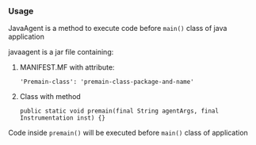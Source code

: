 ### Usage

JavaAgent is a method to execute code
before `main()` class of java application

javaagent is a jar file containing:

1. MANIFEST.MF with attribute:
    ```
   'Premain-class': 'premain-class-package-and-name'
   ```
2. Class with
   method 
   ```
   public static void premain(final String agentArgs, final Instrumentation inst) {}
   ```

Code inside `premain()` will be executed
before `main()` class of application